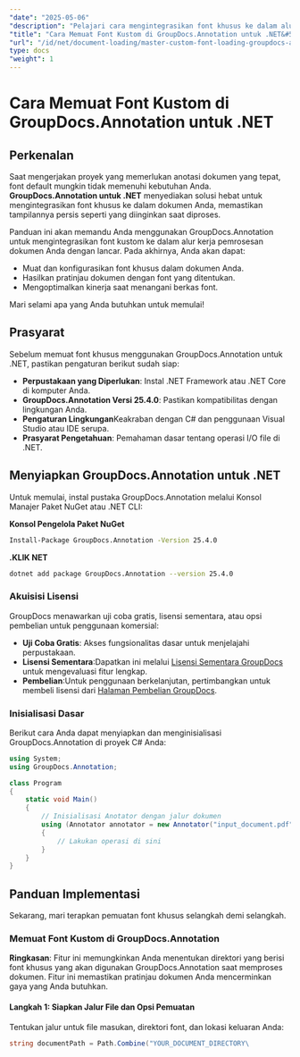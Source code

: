 ```yaml
---
"date": "2025-05-06"
"description": "Pelajari cara mengintegrasikan font khusus ke dalam alur kerja pemrosesan dokumen Anda menggunakan GroupDocs.Annotation untuk .NET. Sempurnakan anotasi Anda dengan gaya font yang tepat."
"title": "Cara Memuat Font Kustom di GroupDocs.Annotation untuk .NET&#58; Panduan Lengkap"
"url": "/id/net/document-loading/master-custom-font-loading-groupdocs-annotation-dotnet/"
type: docs
"weight": 1
---
```


# Cara Memuat Font Kustom di GroupDocs.Annotation untuk .NET

## Perkenalan

Saat mengerjakan proyek yang memerlukan anotasi dokumen yang tepat, font default mungkin tidak memenuhi kebutuhan Anda. **GroupDocs.Annotation untuk .NET** menyediakan solusi hebat untuk mengintegrasikan font khusus ke dalam dokumen Anda, memastikan tampilannya persis seperti yang diinginkan saat diproses.

Panduan ini akan memandu Anda menggunakan GroupDocs.Annotation untuk mengintegrasikan font kustom ke dalam alur kerja pemrosesan dokumen Anda dengan lancar. Pada akhirnya, Anda akan dapat:
- Muat dan konfigurasikan font khusus dalam dokumen Anda.
- Hasilkan pratinjau dokumen dengan font yang ditentukan.
- Mengoptimalkan kinerja saat menangani berkas font.

Mari selami apa yang Anda butuhkan untuk memulai!

## Prasyarat

Sebelum memuat font khusus menggunakan GroupDocs.Annotation untuk .NET, pastikan pengaturan berikut sudah siap:
- **Perpustakaan yang Diperlukan**: Instal .NET Framework atau .NET Core di komputer Anda.
- **GroupDocs.Annotation Versi 25.4.0**: Pastikan kompatibilitas dengan lingkungan Anda.
- **Pengaturan Lingkungan**Keakraban dengan C# dan penggunaan Visual Studio atau IDE serupa.
- **Prasyarat Pengetahuan**: Pemahaman dasar tentang operasi I/O file di .NET.

## Menyiapkan GroupDocs.Annotation untuk .NET

Untuk memulai, instal pustaka GroupDocs.Annotation melalui Konsol Manajer Paket NuGet atau .NET CLI:

**Konsol Pengelola Paket NuGet**
```bash
Install-Package GroupDocs.Annotation -Version 25.4.0
```

**\.KLIK NET**
```bash
dotnet add package GroupDocs.Annotation --version 25.4.0
```

### Akuisisi Lisensi

GroupDocs menawarkan uji coba gratis, lisensi sementara, atau opsi pembelian untuk penggunaan komersial:
- **Uji Coba Gratis**: Akses fungsionalitas dasar untuk menjelajahi perpustakaan.
- **Lisensi Sementara**:Dapatkan ini melalui [Lisensi Sementara GroupDocs](https://purchase.groupdocs.com/temporary-license/) untuk mengevaluasi fitur lengkap.
- **Pembelian**:Untuk penggunaan berkelanjutan, pertimbangkan untuk membeli lisensi dari [Halaman Pembelian GroupDocs](https://purchase.groupdocs.com/buy).

### Inisialisasi Dasar

Berikut cara Anda dapat menyiapkan dan menginisialisasi GroupDocs.Annotation di proyek C# Anda:

```csharp
using System;
using GroupDocs.Annotation;

class Program
{
    static void Main()
    {
        // Inisialisasi Anotator dengan jalur dokumen
        using (Annotator annotator = new Annotator("input_document.pdf"))
        {
            // Lakukan operasi di sini
        }
    }
}
```

## Panduan Implementasi

Sekarang, mari terapkan pemuatan font khusus selangkah demi selangkah.

### Memuat Font Kustom di GroupDocs.Annotation

**Ringkasan**: Fitur ini memungkinkan Anda menentukan direktori yang berisi font khusus yang akan digunakan GroupDocs.Annotation saat memproses dokumen. Fitur ini memastikan pratinjau dokumen Anda mencerminkan gaya yang Anda butuhkan.

#### Langkah 1: Siapkan Jalur File dan Opsi Pemuatan

Tentukan jalur untuk file masukan, direktori font, dan lokasi keluaran Anda:

```csharp
string documentPath = Path.Combine("YOUR_DOCUMENT_DIRECTORY\